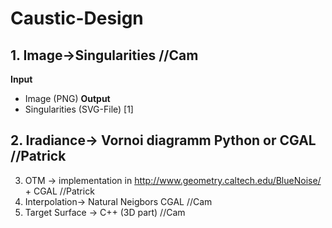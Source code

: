 # Caustic-Design

## 1. Image->Singularities //Cam
<b>Input</b>
 *  Image (PNG)
<b>Output</b>
 *  Singularities (SVG-File) [1]

## 2. Iradiance-> Vornoi diagramm Python or CGAL //Patrick


3. OTM -> implementation in http://www.geometry.caltech.edu/BlueNoise/ + CGAL //Patrick
4. Interpolation-> Natural Neigbors CGAL //Cam
5. Target Surface -> C++ (3D part) //Cam
